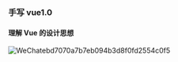 ### 手写 vue1.0

#### 理解 Vue 的设计思想

![WeChatebd7070a7b7eb094b3d8f0fd2554c0f5](/Users/zhumengxian/Library/Containers/com.tencent.xinWeChat/Data/Library/Caches/com.tencent.xinWeChat/2.0b4.0.9/efb094bddedf2c026a95ed8976fdd3eb/dragImgTmp/WeChatebd7070a7b7eb094b3d8f0fd2554c0f5.png)

